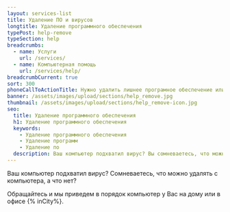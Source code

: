 ```yaml
---
layout: services-list
title: Удаление ПО и вирусов
longtitle: Удаление программного обеспечения
typePost: help-remove
typeSection: help
breadcrumbs:
  - name: Услуги
    url: /services/
  - name: Компьютерная помощь
    url: /services/help/
breadcrumbCurrent: true
sort: 300
phoneCallToActionTitle: Нужно удалить лишнее програмное обеспечение или вирусы? Звоните!
banner: /assets/images/upload/sections/help_remove.jpg
thumbnail: /assets/images/upload/sections/help_remove-icon.jpg
seo:
  title: Удаление программного обеспечения
  h1: Удаление программного обеспечения
  keywords: 
    - Удаление программного обеспечения
    - Удаление программ
    - Удаление по
  description: Ваш компьютер подхватил вирус? Вы сомневаетесь, что можно удалять с компьютера, а что нет? Обращайтесь и мы приведем в порядок компьютер у Вас на дому или в офисе {% inCity %}.
---
```

Ваш компьютер подхватил вирус? 
Cомневаетесь, что можно удалять с компьютера, а что нет?

Обращайтесь и мы приведем в порядок компьютер у Вас на дому или в офисе {% inCity%}.